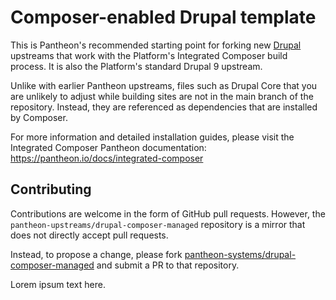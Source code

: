 # Composer-enabled Drupal template

This is Pantheon's recommended starting point for forking new [Drupal](https://www.drupal.org/) upstreams
that work with the Platform's Integrated Composer build process. It is also the
Platform's standard Drupal 9 upstream.

Unlike with earlier Pantheon upstreams, files such as Drupal Core that you are
unlikely to adjust while building sites are not in the main branch of the 
repository. Instead, they are referenced as dependencies that are installed by
Composer.

For more information and detailed installation guides, please visit the
Integrated Composer Pantheon documentation: https://pantheon.io/docs/integrated-composer

## Contributing

Contributions are welcome in the form of GitHub pull requests. However, the
`pantheon-upstreams/drupal-composer-managed` repository is a mirror that does not
directly accept pull requests.

Instead, to propose a change, please fork [pantheon-systems/drupal-composer-managed](https://github.com/pantheon-systems/drupal-composer-managed)
and submit a PR to that repository.

Lorem ipsum text here.
